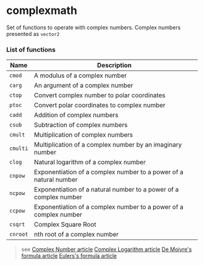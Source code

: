 # complexmath
Set of functions to operate with complex numbers. Complex numbers presented as `vector2`

### List of functions
| Name       | Description   |
| -----------| ------------- |
|`cmod`      |A modulus of a complex number|
|`carg`      |An argument of a complex number| 
|`ctop`      |Convert complex number to polar coordinates| 
|`ptoc`      |Convert polar coordinates to complex number| 
|`cadd`      |Addition of complex numbers| 
|`csub`      |Subtraction of complex numbers| 
|`cmult`     |Multiplication of complex numbers| 
|`cmulti`    |Multiplication of a complex number by an imaginary number| 
|`clog`      |Natural logarithm of a complex number| 
|`cnpow`     |Exponentiation of a complex number to a power of a natural number|
|`ncpow`     |Exponentiation of a natural number to a power of a complex number| 
|`ccpow`     |Exponentiation of a complex number to a power of a complex number|
|`csqrt`     |Complex Square Root| 
|`cnroot`    |nth root of a complex number| 

> see
> [Complex Number article](https://en.wikipedia.org/wiki/Complex_number)
> [Complex Logarithm article](https://en.wikipedia.org/wiki/Complex_logarithm)
> [De Moivre's formula article](https://en.wikipedia.org/wiki/De_Moivre%27s_formula)
> [Eulers's formula article](https://en.wikipedia.org/wiki/Euler%27s_formula)
